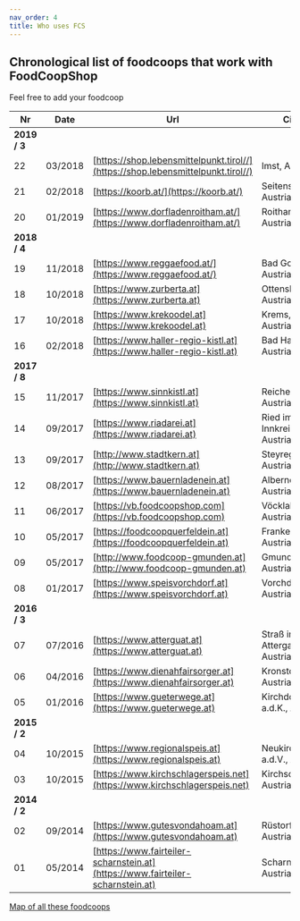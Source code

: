 ```yaml
---
nav_order: 4
title: Who uses FCS
---
```

## Chronological list of foodcoops that work with FoodCoopShop

Feel free to add your foodcoop

| Nr | Date    | Url | City |
| -- | ------- | --- | ---- |
| **2019 / 3**|
| 22 | 03/2018 | [https://shop.lebensmittelpunkt.tirol//](https://shop.lebensmittelpunkt.tirol//) | Imst, Austria|
| 21 | 02/2018 | [https://koorb.at/](https://koorb.at/) | Seitenstetten, Austria|
| 20 | 01/2019 | [https://www.dorfladenroitham.at/](https://www.dorfladenroitham.at/) | Roitham, Austria|
| **2018 / 4** |
| 19 | 11/2018 | [https://www.reggaefood.at/](https://www.reggaefood.at/) | Bad Goisern, Austria|
| 18 | 10/2018 | [https://www.zurberta.at](https://www.zurberta.at) | Ottensheim, Austria|
| 17 | 10/2018 | [https://www.krekoodel.at](https://www.krekoodel.at) | Krems, Austria|
| 16 | 02/2018 | [https://www.haller-regio-kistl.at](https://www.haller-regio-kistl.at) | Bad Hall, Austria|
| **2017 / 8** |
| 15 | 11/2017 | [https://www.sinnkistl.at](https://www.sinnkistl.at) | Reichersberg, Austria|
| 14 | 09/2017 | [https://www.riadarei.at](https://www.riadarei.at) | Ried im Innkreis, Austria |
| 13 | 09/2017 | [http://www.stadtkern.at](http://www.stadtkern.at) | Steyregg, Austria |
| 12 | 08/2017 | [https://www.bauernladenein.at](https://www.bauernladenein.at) | Alberndorf, Austria |
| 11 | 06/2017 | [https://vb.foodcoopshop.com](https://vb.foodcoopshop.com) | Vöcklabruck, Austria |
| 10 | 05/2017 | [https://foodcoopquerfeldein.at](https://foodcoopquerfeldein.at) | Frankenmarkt, Austria |
| 09 | 05/2017 | [http://www.foodcoop-gmunden.at](http://www.foodcoop-gmunden.at) | Gmunden, Austria |
| 08 | 01/2017 | [https://www.speisvorchdorf.at](https://www.speisvorchdorf.at) | Vorchdorf, Austria |
| **2016 / 3** |
| 07 | 07/2016 | [https://www.atterguat.at](https://www.atterguat.at) | Straß im Attergau, Austria |
| 06 | 04/2016 | [https://www.dienahfairsorger.at](https://www.dienahfairsorger.at) | Kronstorf, Austria |
| 05 | 01/2016 | [https://www.gueterwege.at](https://www.gueterwege.at) | Kirchdorf a.d.K., Austria |
| **2015 / 2** |
| 04 | 10/2015 | [https://www.regionalspeis.at](https://www.regionalspeis.at) | Neukirchen a.d.V., Austria |
| 03 | 10/2015 | [https://www.kirchschlagerspeis.net](https://www.kirchschlagerspeis.net) | Kirchschlag, Austria |
| **2014 / 2** |
| 02 | 09/2014 | [https://www.gutesvondahoam.at](https://www.gutesvondahoam.at) | Rüstorf, Austria |
| 01 | 05/2014 | [https://www.fairteiler-scharnstein.at](https://www.fairteiler-scharnstein.at) | Scharnstein, Austria |

[Map of all these foodcoops](https://umap.openstreetmap.fr/de/map/verbreitung-foodcoopshop_211165)
